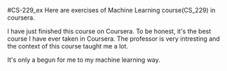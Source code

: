 #CS-229_ex
Here are exercises of Machine Learning course(CS_229) in coursera.

I have just finished this course on Coursera. To be honest, it's the best course I have ever taken in Coursera. The professor is very intresting and the context of this course taught me a lot. 

It's only a begun for me to my machine learning way.
